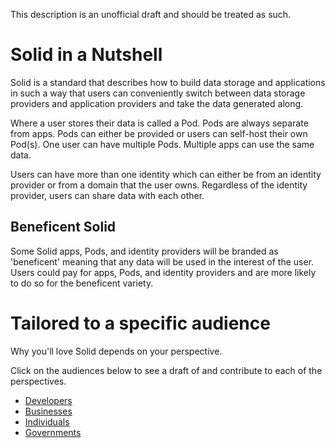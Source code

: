This description is an unofficial draft and should be treated as such. 

# Solid in a Nutshell

Solid is a standard that describes how to build data storage and applications in such a way that users can conveniently switch between data storage providers and application providers and take the data generated along. 

Where a user stores their data is called a Pod. Pods are always separate from apps. Pods can either be provided or users can self-host their own Pod(s). One user can have multiple Pods. Multiple apps can use the same data.

Users can have more than one identity which can either be from an identity provider or from a domain that the user owns. Regardless of the identity provider, users can share data with each other. 

## Beneficent Solid
Some Solid apps, Pods, and identity providers will be branded as 'beneficent' meaning that any data will be used in the interest of the user. Users could pay for apps, Pods, and identity providers and are more likely to do so for the beneficent variety. 

# Tailored to a specific audience

Why you'll love Solid depends on your perspective. 

Click on the audiences below to see a draft of and contribute to each of the perspectives.  

* [Developers](https://github.com/solid/Explaining-the-Vision-Panel/blob/master/Nutshell/for-developers.md) 
* [Businesses](https://github.com/solid/Explaining-the-Vision-Panel/blob/master/Nutshell/for-businesses.md)
* [Individuals](https://github.com/solid/Explaining-the-Vision-Panel/blob/master/Nutshell/for-individuals.md)
* [Governments](https://github.com/solid/Explaining-the-Vision-Panel/blob/master/Nutshell/for-governments.md)
